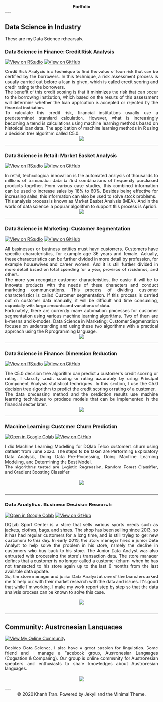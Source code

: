 <div style="text-align: center"><size = 15><b>Portfolio</b></size></div>
---

## Data Science in Industry
These are my Data Science rehearsals.

### Data Science in Finance: Credit Risk Analysis

[![View on RStudio](https://img.shields.io/badge/RStudio-Open_RStudio-blue?logo=RStudio)](https://rpubs.com/jcarvallo/credit-risk-analysis)
[![View on GitHub](https://img.shields.io/badge/GitHub-View_on_GitHub-blue?logo=GitHub)](https://github.com/Jacquedelest/Latihan-dengan-R/tree/Credit-Risk-Analysis)

<div style="text-align: justify"> Credit Risk Analysis is a technique to find the value of loan risk that can be certified by the borrowers. In this technique, a risk assessment process is usually carried out before a loan is given, which is called credit scoring and credit rating to the borrowers.</div>

<div style="text-align: justify">The benefit of this credit scoring is that it minimizes the risk that can occur to the borrowing institution, which based on the results of this assessment will determine whether the loan application is accepted or rejected by the financial institution.</div>

<div style="text-align: justify">To calculate this credit risk, financial institutions usually use a predetermined standard calculation. However, what is increasingly becoming a trend is calculations using machine learning methods based on historical loan data. The application of machine learning methods in R using a decision tree algorithm called C5.0.</div>

<center><img src="images/Decision%20Tree.png"/></center>

---
### Data Science in Retail: Market Basket Analysis

[![View on RStudio](https://img.shields.io/badge/RStudio-Open_RStudio-blue?logo=RStudio)](https://rpubs.com/jcarvallo/market-basket-analysis)
[![View on GitHub](https://img.shields.io/badge/GitHub-View_on_GitHub-blue?logo=GitHub)](https://github.com/Jacquedelest/Latihan-dengan-R/tree/Market-Basket-Analysis)

<div style="text-align: justify">In retail, technological innovation is the automated analysis of thousands to millions of transaction data to find combinations of frequently purchased products together. From various case studies, this combined information can be used to increase sales by 18% to 60%. Besides being effective for increasing sales, this information can also be used to solve stock problems.</div>

<div style="text-align: justify">This analysis process is known as Market Basket Analysis (MBA). And in the world of data science, a popular algorithm to support this process is Apriori.</div>

<center><img src="images/MBA.png"/></center>

---
### Data Science in Marketing: Customer Segmentation

[![View on RStudio](https://img.shields.io/badge/RStudio-Open_RStudio-blue?logo=RStudio)](https://rpubs.com/jcarvallo/customer-segmentation)
[![View on GitHub](https://img.shields.io/badge/GitHub-View_on_GitHub-blue?logo=GitHub)](https://github.com/Jacquedelest/Latihan-dengan-R/tree/Customer-Segmentation)

<div style="text-align: justify">All businesses or business entities must have customers. Customers have specific characteristics, for example age 36 years and female. Actually, these characteristics can be further divided in more detail by profession, for example housewives and career women. And it is still further divided in more detail based on total spending for a year, province of residence, and others.</div>

<div style="text-align: justify">The more you recognize customer characteristics, the easier it will be to innovate products with the needs of these characters and conduct marketing communications. This process of dividing customer characteristics is called Customer segmentation. If this process is carried out on customer data manually, it will be difficult and time consuming, especially with large amounts and variations of data.</div>

<div style="text-align: justify">Fortunately, there are currently many automation processes for customer segmentation using various machine learning algorithms. Two of them are k-means and k-modes. Data Science in Marketing: Customer Segmentation focuses on understanding and using these two algorithms with a practical approach using the R programming language.</div>

<center><img src="images/audience-segmentation-push-notifications.png"/></center>

---
### Data Science in Finance: Dimension Reduction

[![View on RStudio](https://img.shields.io/badge/RStudio-Open_RStudio-blue?logo=RStudio)](https://rpubs.com/jcarvallo/dimension-reduction)
[![View on GitHub](https://img.shields.io/badge/GitHub-View_on_GitHub-blue?logo=GitHub)](https://github.com/Jacquedelest/Latihan-dengan-R/tree/Dimension-Reduction)

<div style="text-align: justify">The C5.0 decision tree algorithm can predict a customer's credit scoring or rating. I classify credit scoring or rating accurately by using Principal Component Analysis statistical techniques. In this section, I use the C5.0 decision tree algorithm to predict the credit scoring or rating of a customer.</div>

<div style="text-align: justify">The data processing method and the prediction results use machine learning techniques to produce models that can be implemented in the financial sector later.</div>

<center><img src="images/Visual2.png"/></center>

---
### Machine Learning: Customer Churn Prediction

[![Open in Google Colab](https://img.shields.io/badge/GoogleColab-Open_in_Google_Colab-blue?logo=GoogleColab)](https://colab.research.google.com/drive/1wKfQ47Y64Sn8G4-7Uhd8iib1e6snR3P3#scrollTo=iJr0nrEkItwC)
[![View on GitHub](https://img.shields.io/badge/GitHub-View_on_GitHub-blue?logo=GitHub)](https://github.com/Jacquedelest/Latihan-dengan-Python/blob/main/ML-for-Customer-Churn-Prediction.ipynb)

<div style="text-align: justify">I did Machine Learning Modelling for DQlab Telco customers churn using dataset from June 2020. The steps to be taken are Performing Exploratory Data Analysis, Doing Data Pre-Processing, Doing Machine Learning Modeling, and Determining the Best Model.</div>

<div style="text-align: justify">The algorithms tested are Logistic Regression, Random Forest Classifier, and Gradient Boosting Classifier</div>

<br>
<center><img src="images/Appropriate%20fitting%20algorithm%20for%20DQLab%20Telco.png"></center>
<br>

---
### Data Analytics: Business Decision Research

[![Open in Google Colab](https://img.shields.io/badge/GoogleColab-Open_in_GoogleColab-blue?logo=GoogleColab)](https://colab.research.google.com/drive/1fyjZEY_tN4MgpC-SOm5F1gEjSokHeB02#scrollTo=xR1ee1U7FV24)
[![View on GitHub](https://img.shields.io/badge/GitHub-View_on_GitHub-blue?logo=GitHub)](https://github.com/Jacquedelest/Latihan-dengan-Python/blob/main/Business_Decision_Research.ipynb)

<div style="text-align: justify">DQLab Sport Center is a store that sells various sports needs such as jackets, clothes, bags, and shoes. The shop has been selling since 2013, so it has had regular customers for a long time, and is still trying to get new customers to this day. In early 2019, the store manager hired a junior Data Analyst to help solve the problem in his store, namely the decline in customers who buy back to his store. The Junior Data Analyst was also entrusted with processing the store's transaction data. The store manager defines that a customer is no longer called a customer (churn) when he has not transacted to his store again up to the last 6 months from the last available data update.</div>

<div style="text-align: justify">So, the store manager and junior Data Analyst at one of the branches asked me to help out with their market research with the data and issues. It's good that while I'm working, I make my work report step by step so that the data analysis process can be known to solve this case.</div>
<br>
<center><img src="images/Trend.png"/></center>
<br>

---
## Community: Austronesian Languages

[![View My Online Community](https://img.shields.io/badge/Facebook-View_My_Online_Community-blue?logo=Facebook)](https://web.facebook.com/groups/austronesian.languages)

<div style="text-align: justify">Besides Data Science, I also have a great passion for linguistics. Some friend and I manage a Facebook group, Austronesian Languages (Cognation & Comparing). Our group is online community for Austronesian speakers and enthusiasts to share knowledges about Austronesian languages.</div>

<br>
<center><img src="images/Austronesian.png"/></center>
<br>
---
<center>© 2020 Khanh Tran. Powered by Jekyll and the Minimal Theme.</center>

